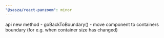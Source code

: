 ```yaml
---
"@sasza/react-panzoom": minor
---
```


api new method - goBackToBoundary() - move component to containers boundary (for e.g. when container size has changed)
